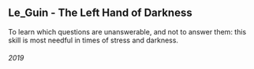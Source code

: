 ## Le_Guin - The Left Hand of Darkness

To learn which questions are unanswerable, and not to answer them: this skill is most needful in times of stress and darkness.


###### 2019